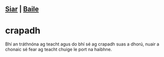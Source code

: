 [Siar](../liosta_fcl.xml) | [Baile](/index.html)
------------------
# crapadh

Bhí an tráthnóna ag teacht agus do bhí sé ag crapadh
suas a dhorú, nuair a chonaic sé fear ag teacht chuige
le port na haibhne.

